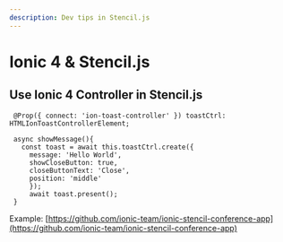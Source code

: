 ```yaml
---
description: Dev tips in Stencil.js
---
```


# Ionic 4 & Stencil.js

## Use Ionic 4 Controller in Stencil.js

```
 @Prop({ connect: 'ion-toast-controller' }) toastCtrl: HTMLIonToastControllerElement;
 
 async showMessage(){
   const toast = await this.toastCtrl.create({
     message: 'Hello World',
     showCloseButton: true,
     closeButtonText: 'Close',
     position: 'middle'
     });
     await toast.present();
 }
```

Example: [https://github.com/ionic-team/ionic-stencil-conference-app](https://github.com/ionic-team/ionic-stencil-conference-app)

